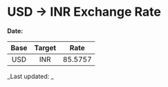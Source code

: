 # USD → INR Exchange Rate

**Date:** 

| Base | Target | Rate  |
|:----:|:------:|:-----:|
| USD  | INR    | 85.5757 |

_Last updated: _